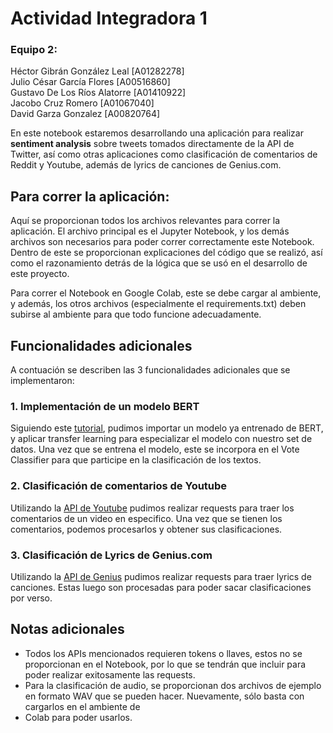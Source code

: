 # Actividad Integradora 1
### Equipo 2:
Héctor Gibrán González Leal   [A01282278]  
Julio César García Flores     [A00516860]  
Gustavo De Los Ríos Alatorre  [A01410922]  
Jacobo Cruz Romero            [A01067040]  
David Garza Gonzalez          [A00820764]

En este notebook estaremos desarrollando una aplicación para realizar **sentiment analysis** sobre tweets tomados directamente de la API de Twitter, 
así como otras aplicaciones como clasificación de comentarios de Reddit y Youtube, además de lyrics de canciones de Genius.com.

## Para correr la aplicación:
Aquí se proporcionan todos los archivos relevantes para correr la aplicación. El archivo principal es el Jupyter Notebook, y los demás archivos son necesarios para
poder correr correctamente este Notebook. Dentro de este se proporcionan explicaciones del código que se realizó, así como el razonamiento detrás de la lógica que se
usó en el desarrollo de este proyecto.

Para correr el Notebook en Google Colab, este se debe cargar al ambiente, y además, los otros archivos (especialmente el requirements.txt) deben subirse al ambiente 
para que todo funcione adecuadamente.

## Funcionalidades adicionales
A contuación se describen las 3 funcionalidades adicionales que se implementaron:
### 1. Implementación de un modelo BERT
Siguiendo este [tutorial](https://www.tensorflow.org/tutorials/text/classify_text_with_bert), pudimos importar un modelo ya entrenado de BERT, y aplicar transfer learning
para especializar el modelo con nuestro set de datos. Una vez que se entrena el modelo, este se incorpora en el Vote Classifier para que participe en la clasificación de 
los textos.

### 2. Clasificación de comentarios de Youtube
Utilizando la [API de Youtube](https://developers.google.com/youtube/v3/docs/commentThreads/list) pudimos realizar requests para traer los comentarios de un video 
en especifico. Una vez que se tienen los comentarios, podemos procesarlos y obtener sus clasificaciones.

### 3. Clasificación de Lyrics de Genius.com
Utilizando la [API de Genius](http://genius.com/api-clients) pudimos realizar requests para traer lyrics de canciones. Estas luego son procesadas para poder sacar
clasificaciones por verso.

## Notas adicionales
- Todos los APIs mencionados requieren tokens o llaves, estos no se proporcionan en el Notebook, por lo que se tendrán que incluir para poder realizar exitosamente
las requests.
- Para la clasificación de audio, se proporcionan dos archivos de ejemplo en formato WAV que se pueden hacer. Nuevamente, sólo basta con cargarlos en el ambiente de
- Colab para poder usarlos.
